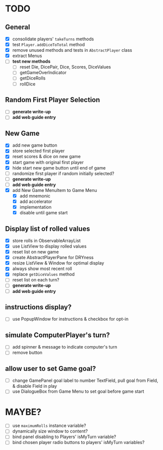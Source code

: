 # TODO
## General
* [x] consolidate players' `takeTurns` methods
* [x] test `Player.addDiceToTotal` method
* [x] remove unused methods and tests in `AbstractPlayer` class
* [x] extract Menus
* [ ] __test new methods__
    * [ ] reset Die, DicePair, Dice, Scores, DiceValues
    * [ ] getGameOverIndicator
    * [ ] getDiceRolls
    * [ ] rollDice

## Random First Player Selection
* [ ] __generate write-up__
* [ ] __add web guide entry__

## New Game
* [x] add new game button
* [x] store selected first player
* [x] reset scores & dice on new game
* [x] start game with original first player
* [x] hide start new game button until end of game
* [ ] randomize first player if random initially selected?
* [ ] __generate write-up__
* [ ] __add web guide entry__
* [x] add New Game MenuItem to Game Menu
    * [x] add mnemonic
    * [x] add accelerator
    * [x] implementation
    * [x] disable until game start

## Display list of rolled values
* [x] store rolls in ObservableArrayList
* [x] use ListView to display rolled values
* [x] reset list on new game
* [x] create AbstractPlayerPane for DRYness
* [x] resize ListView & Window for optimal display
* [x] always show most recent roll
* [x] replace `getDiceValues` method
* [ ] reset list on each turn?
* [ ] __generate write-up__
* [ ] __add web guide entry__

## instructions display?
* [ ] use PopupWindow for instructions & checkbox for opt-in

## simulate ComputerPlayer's turn?
* [ ] add spinner & message to indicate computer's turn
* [ ] remove button

## allow user to set Game goal?
* [ ] change GamePanel goal label to number TextField, pull goal from Field, & disable Field in play
* [ ] use DialogueBox from Game Menu to set goal before game start

# MAYBE?
* [ ] use `maximumRolls` instance variable?
* [ ] dynamically size window to content?
* [ ] bind panel disabling to Players' isMyTurn variable?
* [ ] bind chosen player radio buttons to players' isMyTurn variables?
